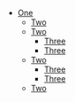 <!-- >>>>>> BEGIN GENERATED FILE (create_page_toc): SOURCE test/create_page_toc/templates/mixed_levels.md -->
  - [One](#one)
    - [Two](#two)
    - [Two](#two)
      - [Three](#three)
      - [Three](#three)
    - [Two](#two)
      - [Three](#three)
      - [Three](#three)
    - [Two](#two)
<!-- <<<<<< END GENERATED FILE (create_page_toc): SOURCE test/create_page_toc/templates/mixed_levels.md -->
